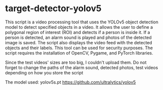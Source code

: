 # target-detector-yolov5

This script is a video processing tool that uses the YOLOv5 object detection model to detect specified objects in a video. It allows the user to define a polygonal region of interest (ROI) and detects if a person is inside it. If a person is detected, an alarm sound is played and photos of the detected image is saved. The script also displays the video feed with the detected objects and their labels. This tool can be used for security purposes. The script requires the installation of OpenCV, Pygame, and PyTorch libraries.

Since the test videos' sizes are too big, I couldn't upload them.
Do not forget to change the paths of the alarm sound, detected photos, test videos depending on how you store the script


The model used: yolov5s.pt
https://github.com/ultralytics/yolov5
